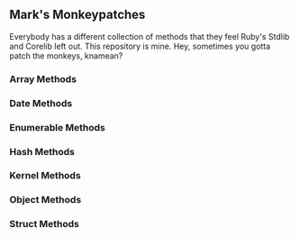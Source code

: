 ## Mark's Monkeypatches

Everybody has a different collection of methods that they feel Ruby's Stdlib and Corelib left out.  This repository is mine.  Hey, sometimes you gotta patch the monkeys, knamean?

### Array Methods

### Date Methods

### Enumerable Methods

### Hash Methods

### Kernel Methods

### Object Methods

### Struct Methods

